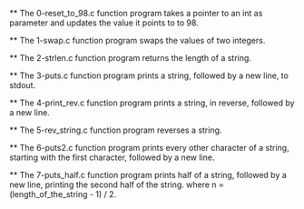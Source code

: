 ** The 0-reset_to_98.c function program takes a pointer to an int as parameter and updates the value it points to to 98.

** The 1-swap.c function program swaps the values of two integers.

** The 2-strlen.c function program returns the length of a string.

** The 3-puts.c function program prints a string, followed by a new line, to stdout.

** The 4-print_rev.c function program prints a string, in reverse, followed by a new line.

** The 5-rev_string.c function program reverses a string.

** The 6-puts2.c function program prints every other character of a string, starting with the first character, followed by a new line.

** The 7-puts_half.c function program prints half of a string, followed by a new line, printing the second half of the string. where n = (length_of_the_string - 1) / 2.



